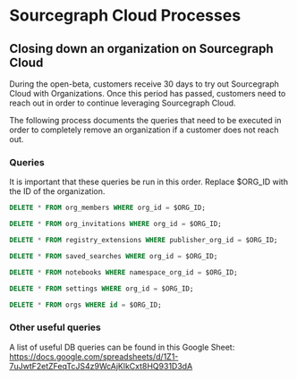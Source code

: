 # Sourcegraph Cloud Processes

## Closing down an organization on Sourcegraph Cloud

During the open-beta, customers receive 30 days to try out Sourcegraph Cloud with Organizations. Once this period has passed, customers need to reach out in order to continue leveraging Sourcegraph Cloud.

The following process documents the queries that need to be executed in order to completely remove an organization if a customer does not reach out.

### Queries

It is important that these queries be run in this order. Replace $ORG_ID with the ID of the organization.

```sql
DELETE * FROM org_members WHERE org_id = $ORG_ID;
```

```sql
DELETE * FROM org_invitations WHERE org_id = $ORG_ID;
```

```sql
DELETE * FROM registry_extensions WHERE publisher_org_id = $ORG_ID;
```

```sql
DELETE * FROM saved_searches WHERE org_id = $ORG_ID;
```

```sql
DELETE * FROM notebooks WHERE namespace_org_id = $ORG_ID;
```

```sql
DELETE * FROM settings WHERE org_id = $ORG_ID;
```

```sql
DELETE * FROM orgs WHERE id = $ORG_ID;
```

### Other useful queries

A list of useful DB queries can be found in this Google Sheet: https://docs.google.com/spreadsheets/d/1Z1-7uJwtF2etZFeqTcJS4z9WcAjKlkCxt8HQ931D3dA